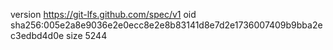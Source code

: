 version https://git-lfs.github.com/spec/v1
oid sha256:005e2a8e9036e2e0ecc8e2e8b83141d8e7d2e1736007409b9bba2ec3edbd4d0e
size 5244
